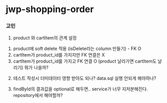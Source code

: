 # jwp-shopping-order

### 고민
1. product 와 cartItem의 관계 설정
1) product에 soft delete 적용 (isDelete라는 column 만들기) - FK O
2) cartItem가 product_id를 가지지만 FK 연결은 X
3) cartItem가 product_id를 가지고 FK 연결 O (product 날라가면 cartItem도 날리기)
뭐가 나을까?

2. 테스트 작성시 더미데이터 영향 받아도 되나?
data.sql 실행 안되게 해야하나?

3. findById의 결과값을 optional로 해두면.. service가 너무 지저분해진다. repository에서 해야할까?
